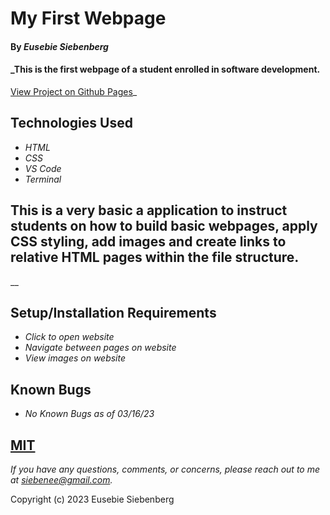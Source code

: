 # My First Webpage

#### By _**Eusebie Siebenberg**_

#### _This is the first webpage of a student enrolled in software development.
[View Project on Github Pages](https://eusebiedev.github.io/my-first-webpage/)_

## Technologies Used

* _HTML_
* _CSS_
* _VS Code_
* _Terminal_

## This is a very basic a application to instruct students on how to build basic webpages, apply CSS styling, add images and create links to relative HTML pages within the file structure.

__

## Setup/Installation Requirements

* _Click to open website_
* _Navigate between pages on website_
* _View images on website_

## Known Bugs

* _No Known Bugs as of 03/16/23_


## [MIT](https://opensource.org/license/mit/)

_If you have any questions, comments, or concerns, please reach out to me at siebenee@gmail.com._

Copyright (c) 2023 Eusebie Siebenberg